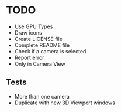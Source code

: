 # TODO

- Use GPU Types
- Draw icons
- Create LICENSE file
- Complete README file
- Check if a camera is selected
- Report error
- Only in Camera View


## Tests

- More than one camera
- Duplicate with new 3D Viewport windows